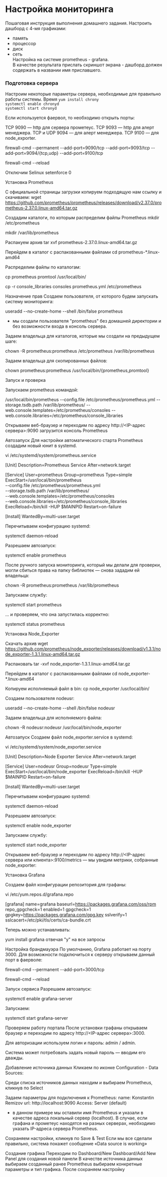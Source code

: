 # Настройка мониторинга  
Пошаговая инструкция выполнения домашнего задания. 
Настроить дашборд с 4-мя графиками:
- память
- процессор
- диск
- сеть  
Настройка на системе prometheus - grafana.  
В качестве результата прислать скриншот экрана - дашборд должен содержать в названии имя приславшего.

### Подготовка сервера  
Настроим некоторые параметры сервера, необходимые для правильно работы системы.
Время
``yum install chrony``  
``systemctl enable chronyd``  
``systemctl start chronyd``

Если используется фаервол, то необходимо открыть порты:

TCP 9090 — http для сервера прометеус.
TCP 9093 — http для алерт менеджера.
TCP и UDP 9094 — для алерт менеджера.
TCP 9100 — для node_exporter.

firewall-cmd --permanent --add-port=9090/tcp --add-port=9093/tcp --add-port=9094/{tcp,udp} --add-port=9100/tcp

firewall-cmd --reload

Отключим Selinux
setenforce 0

Установка Prometheus

С официальной страницы загрузки копируем подходящую нам ссылку и скачиваем:
wget https://github.com/prometheus/prometheus/releases/download/v2.37.0/prometheus-2.37.0.linux-amd64.tar.gz

Создадим каталоги, по которым распределим файлы Prometheus
mkdir /etc/prometheus

mkdir /var/lib/prometheus

Распакуем архив
tar xvf prometheus-2.37.0.linux-amd64.tar.gz

Перейдем в каталог с распакованными файлами
cd prometheus-*.linux-amd64

Распределим файлы по каталогам:

cp prometheus promtool /usr/local/bin/

cp -r console_libraries consoles prometheus.yml /etc/prometheus

Назначение прав
Создаем пользователя, от которого будем запускать систему мониторинга:

useradd --no-create-home --shell /bin/false prometheus

* мы создали пользователя "prometheus" без домашней директории и без возможности входа в консоль сервера.

Задаем владельца для каталогов, которые мы создали на предыдущем шаге:

chown -R prometheus:prometheus /etc/prometheus /var/lib/prometheus

Задаем владельца для скопированных файлов:

chown prometheus:prometheus /usr/local/bin/{prometheus,promtool}

Запуск и проверка

Запускаем prometheus командой:

/usr/local/bin/prometheus --config.file /etc/prometheus/prometheus.yml --storage.tsdb.path /var/lib/prometheus/ --web.console.templates=/etc/prometheus/consoles --web.console.libraries=/etc/prometheus/console_libraries


Открываем веб-браузер и переходим по адресу http://<IP-адрес сервера>:9090
загрузится консоль Prometheus

Автозапуск
Для настройки автоматического старта Prometheus создадим новый юнит в systemd.

vi /etc/systemd/system/prometheus.service

[Unit]
Description=Prometheus Service
After=network.target

[Service]
User=prometheus
Group=prometheus
Type=simple
ExecStart=/usr/local/bin/prometheus \
--config.file /etc/prometheus/prometheus.yml \
--storage.tsdb.path /var/lib/prometheus/ \
--web.console.templates=/etc/prometheus/consoles \
--web.console.libraries=/etc/prometheus/console_libraries
ExecReload=/bin/kill -HUP $MAINPID
Restart=on-failure

[Install]
WantedBy=multi-user.target

Перечитываем конфигурацию systemd:

systemctl daemon-reload

Разрешаем автозапуск:

systemctl enable prometheus

После ручного запуска мониторинга, который мы делали для проверки, могли сбиться права на папку библиотек — снова зададим ей владельца:

chown -R prometheus:prometheus /var/lib/prometheus

Запускаем службу:

systemctl start prometheus

... и проверяем, что она запустилась корректно:

systemctl status prometheus


Установка Node_Exporter

Скачать архив
wget https://github.com/prometheus/node_exporter/releases/download/v1.3.1/node_exporter-1.3.1.linux-amd64.tar.gz

Распаковать
tar -xvf node_exporter-1.3.1.linux-amd64.tar.gz

Перейдем в каталог с распакованными файлами
cd node_exporter-*.linux-amd64

Копируем исполняемый файл в bin:
cp node_exporter /usr/local/bin/

Создаем пользователя nodeusr:

useradd --no-create-home --shell /bin/false nodeusr

Задаем владельца для исполняемого файла:

chown -R nodeusr:nodeusr /usr/local/bin/node_exporter

Автозапуск
Создаем файл node_exporter.service в systemd:

vi /etc/systemd/system/node_exporter.service

[Unit]
Description=Node Exporter Service
After=network.target

[Service]
User=nodeusr
Group=nodeusr
Type=simple
ExecStart=/usr/local/bin/node_exporter
ExecReload=/bin/kill -HUP $MAINPID
Restart=on-failure

[Install]
WantedBy=multi-user.target

Перечитываем конфигурацию systemd:

systemctl daemon-reload

Разрешаем автозапуск:

systemctl enable node_exporter

Запускаем службу:

systemctl start node_exporter

Открываем веб-браузер и переходим по адресу http://<IP-адрес сервера или клиента>:9100/metrics — мы увидим метрики, собранные node_exporter:


Установка Grafana

Создаем файл конфигурации репозитория для графаны:

vi /etc/yum.repos.d/grafana.repo

[grafana]
name=grafana
baseurl=https://packages.grafana.com/oss/rpm
repo_gpgcheck=1
enabled=1
gpgcheck=1
gpgkey=https://packages.grafana.com/gpg.key
sslverify=1
sslcacert=/etc/pki/tls/certs/ca-bundle.crt

Теперь можно устанавливать:

yum install grafana
отвечая "y" на все запросы

Настройка брандмауэра
По умолчанию, Grafana работает на порту 3000. Для возможности подключиться к серверу открываем данный порт в фаерволе:

firewall-cmd --permanent --add-port=3000/tcp

firewall-cmd --reload

Запуск сервиса
Разрешаем автозапуск:

systemctl enable grafana-server

Запускаем:

systemctl start grafana-server

Проверяем работу портала
После установки графаны открываем браузер и переходим по адресу http://<IP-адрес сервера>:3000. 

Для авторизации используем логин и пароль: admin / admin.

Система может потребовать задать новый пароль — вводим его дважды.


Добавление источника данных
Кликаем по иконке Configuration - Data Sources:

Среди списка источников данных находим и выбираем Prometheus, кликнув по Select

Задаем параметры для подключения к Prometheus:
name: Konstantin Remizov
url: http://localhost:9090
Access: Server (default)

* в данном примере мы оставили имя Prometheus и указали в качестве адреса локальный сервер (localhost). В случае, если графана и прометеус находятся на разных серверах, необходимо указать IP-адреса сервера Prometheus.

Сохраняем настройки, кликнув по Save & Test
Если мы все сделали правильно, система покажет сообщение «Data source is working»

Создание графика
Переходим по Dashboard/New Dashboard/Add New Panel для создания новой панели
В качестве источника данных выбираем созданный ранее Prometheus
выбираем конкретные параметры и тип графика. После сохраняем настройку
